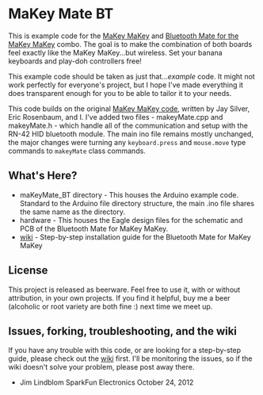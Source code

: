 # MaKey Mate BT

This is example code for the [MaKey MaKey](https://www.sparkfun.com/products/11511) and [Bluetooth Mate for the MaKey MaKey](https://www.sparkfun.com/products/11378) combo. The goal is to make the combination of both boards feel exactly like the MaKey MaKey...but wireless. Set your banana keyboards and play-doh controllers free!

This example code should be taken as just that...*example* code. It might not work perfectly for everyone's project, but I hope I've made everything it does transparent enough for you to be able to tailor it to your needs.

This code builds on the original [MaKey MaKey code](https://github.com/sparkfun/MaKeyMaKey), written by Jay Silver, Eric Rosenbaum, and I. I've added two files - makeyMate.cpp and makeyMate.h - which handle all of the communication and setup with the RN-42 HID bluetooth module. The main ino file remains mostly unchanged, the major changes were turning any `keyboard.press` and `mouse.move` type commands to `makeyMate` class commands.

## What's Here?

* maKeyMate_BT directory - This houses the Arduino example code. Standard to the Arduino file directory structure, the main .ino file shares the same name as the directory.
* hardware - This houses the Eagle design files for the schematic and PCB of the Bluetooth Mate for MaKey MaKey.
* [wiki](https://github.com/jimblom/MaKey-Mate-Bluetooth/wiki) - Step-by-step installation guide for the Bluetooth Mate for MaKey MaKey

## License

This project is released as beerware. Feel free to use it, with or without attribution, in your own projects. If you find it helpful, buy me a beer (alcoholic or root variety are both fine :) next time we meet up.

## Issues, forking, troubleshooting, and the wiki

If you have any trouble with this code, or are looking for a step-by-step guide, please check out the [wiki](https://github.com/jimblom/MaKey-Mate-Bluetooth/wiki) first. I'll be monitoring the issues, so if the wiki doesn't solve your problem, please post away there.


- Jim Lindblom
SparkFun Electronics
October 24, 2012